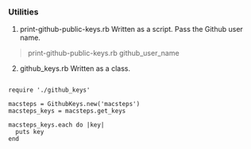 ### Utilities

1.  print-github-public-keys.rb
Written as a script. Pass the Github user name.

> print-github-public-keys.rb github_user_name

2.  github_keys.rb
Written as a class.

<pre><code>
require './github_keys'

macsteps = GithubKeys.new('macsteps')
macsteps_keys = macsteps.get_keys

macsteps_keys.each do |key|
  puts key
end
</code></pre>
